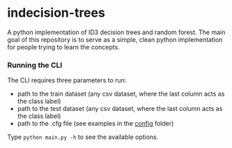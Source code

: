 # indecision-trees

A python implementation of ID3 decision trees and random forest.
The main goal of this repository is to serve as a simple, clean python implementation for people trying to learn the
concepts.

### Running the CLI

The CLI requires three parameters to run:

- path to the train dataset (any csv dataset, where the last column acts as the class label)
- path to the test dataset (any csv dataset, where the last column acts as the class label)
- path to the .cfg file (see examples in the [config](config) folder)

Type ```python main.py -h``` to see the available options.